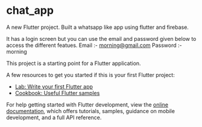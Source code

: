 # chat_app

A new Flutter project.
Built a whatsapp like app using flutter and firebase.

It has a login screen but you can use the email and password given below to access the different featues.
Email :- morning@gmail.com
Password :- morning

This project is a starting point for a Flutter application.

A few resources to get you started if this is your first Flutter project:

- [Lab: Write your first Flutter app](https://docs.flutter.dev/get-started/codelab)
- [Cookbook: Useful Flutter samples](https://docs.flutter.dev/cookbook)

For help getting started with Flutter development, view the
[online documentation](https://docs.flutter.dev/), which offers tutorials,
samples, guidance on mobile development, and a full API reference.
